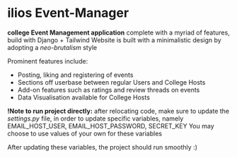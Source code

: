 # ilios Event-Manager
 
**college Event Management application** complete with a myriad of features, build with Django + Tailwind
Website is built with a minimalistic design by adopting a *neo-brutalism* style

Prominent features include:
- Posting, liking and registering of events
- Sections off userbase between regular Users and College Hosts
- Add-on features such as ratings and review threads on events
- Data Visualisation available for College Hosts

**!Note to run project directly:**
after relocating code, make sure to update the *settings.py* file, in order to update specific variables, namely
EMAIL_HOST_USER, EMAIL_HOST_PASSWORD, SECRET_KEY
You may choose to use values of your own for these variables

After updating these variables, the project should run smoothly :)
